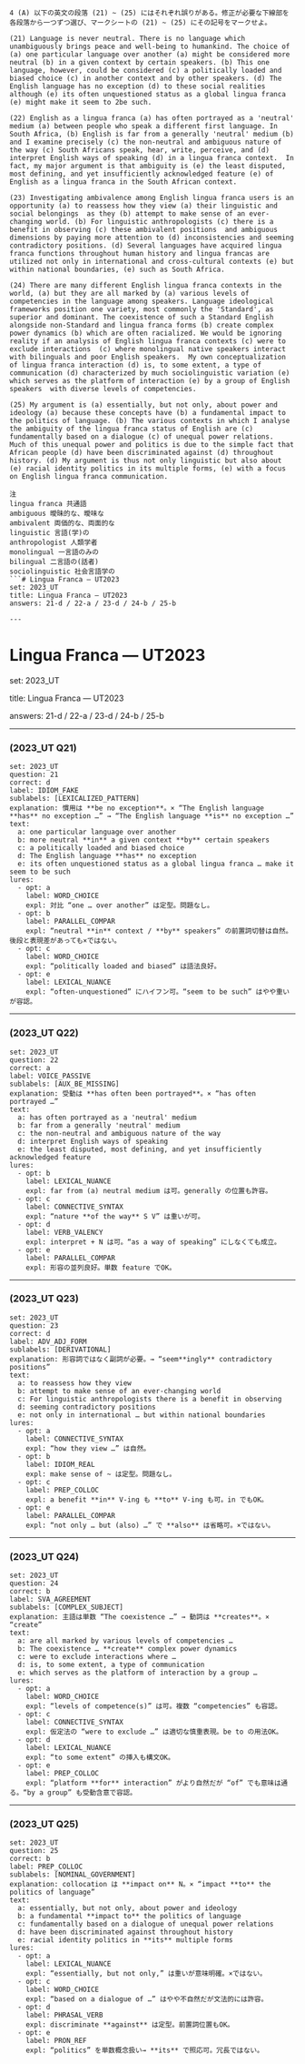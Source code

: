 ```
4 (A) 以下の英文の段落 (21) ~ (25) にはそれぞれ誤りがある。修正が必要な下線部を各段落から一つずつ選び、マークシートの (21) ~ (25) にその記号をマークせよ。

(21) Language is never neutral. There is no language which unambiguously brings peace and well-being to humankind. The choice of (a) one particular language over another (a) might be considered more neutral (b) in a given context by certain speakers. (b) This one language, however, could be considered (c) a politically loaded and biased choice (c) in another context and by other speakers. (d) The English language has no exception (d) to these social realities  although (e) its often unquestioned status as a global lingua franca (e) might make it seem to 2be such.

(22) English as a lingua franca (a) has often portrayed as a 'neutral' medium (a) between people who speak a different first language. In South Africa, (b) English is far from a generally 'neutral' medium (b) and I examine precisely (c) the non-neutral and ambiguous nature of the way (c) South Africans speak, hear, write, perceive, and (d) interpret English ways of speaking (d) in a lingua franca context.  In fact, my major argument is that ambiguity is (e) the least disputed, most defining, and yet insufficiently acknowledged feature (e) of English as a lingua franca in the South African context.

(23) Investigating ambivalence among English lingua franca users is an opportunity (a) to reassess how they view (a) their linguistic and social belongings  as they (b) attempt to make sense of an ever-changing world. (b) For linguistic anthropologists (c) there is a benefit in observing (c) these ambivalent positions  and ambiguous dimensions by paying more attention to (d) inconsistencies and seeming contradictory positions. (d) Several languages have acquired lingua franca functions throughout human history and lingua francas are utilized not only in international and cross-cultural contexts (e) but within national boundaries, (e) such as South Africa. 

(24) There are many different English lingua franca contexts in the world, (a) but they are all marked by (a) various levels of competencies in the language among speakers. Language ideological frameworks position one variety, most commonly the 'Standard', as superior and dominant. The coexistence of such a Standard English alongside non-Standard and lingua franca forms (b) create complex power dynamics (b) which are often racialized. We would be ignoring reality if an analysis of English lingua franca contexts (c) were to exclude interactions  (c) where monolingual native speakers interact with bilinguals and poor English speakers.  My own conceptualization of lingua franca interaction (d) is, to some extent, a type of communication (d) characterized by much sociolinguistic variation (e) which serves as the platform of interaction (e) by a group of English speakers  with diverse levels of competencies. 

(25) My argument is (a) essentially, but not only, about power and ideology (a) because these concepts have (b) a fundamental impact to the politics of language. (b) The various contexts in which I analyse the ambiguity of the lingua franca status of English are (c) fundamentally based on a dialogue (c) of unequal power relations.  Much of this unequal power and politics is due to the simple fact that African people (d) have been discriminated against (d) throughout history. (d) My argument is thus not only linguistic but also about (e) racial identity politics in its multiple forms, (e) with a focus on English lingua franca communication. 

注
lingua franca 共通語
ambiguous 曖昧的な、曖味な
ambivalent 両価的な、両面的な
linguistic 言語(学)の
anthropologist 人類学者
monolingual 一言語のみの
bilingual 二言語の(話者)
sociolinguistic 社会言語学の
```# Lingua Franca — UT2023
set: 2023_UT
title: Lingua Franca — UT2023
answers: 21-d / 22-a / 23-d / 24-b / 25-b

---
```
# Lingua Franca — UT2023

set: 2023_UT

title: Lingua Franca — UT2023

answers: 21-d / 22-a / 23-d / 24-b / 25-b

  

---


### (2023_UT Q21)
```db
set: 2023_UT
question: 21
correct: d
label: IDIOM_FAKE
sublabels: [LEXICALIZED_PATTERN]
explanation: 慣用は **be no exception**。× “The English language **has** no exception …” → “The English language **is** no exception …”
text:
  a: one particular language over another
  b: more neutral **in** a given context **by** certain speakers
  c: a politically loaded and biased choice
  d: The English language **has** no exception
  e: its often unquestioned status as a global lingua franca … make it seem to be such
lures:
  - opt: a
    label: WORD_CHOICE
    expl: 対比 “one … over another” は定型。問題なし。
  - opt: b
    label: PARALLEL_COMPAR
    expl: “neutral **in** context / **by** speakers” の前置詞切替は自然。後段と表現差があっても×ではない。
  - opt: c
    label: WORD_CHOICE
    expl: “politically loaded and biased” は語法良好。
  - opt: e
    label: LEXICAL_NUANCE
    expl: “often-unquestioned” にハイフン可。“seem to be such” はやや重いが容認。
```

---

### (2023_UT Q22)
```db
set: 2023_UT
question: 22
correct: a
label: VOICE_PASSIVE
sublabels: [AUX_BE_MISSING]
explanation: 受動は **has often been portrayed**。× “has often portrayed …”
text:
  a: has often portrayed as a 'neutral' medium
  b: far from a generally 'neutral' medium
  c: the non-neutral and ambiguous nature of the way
  d: interpret English ways of speaking
  e: the least disputed, most defining, and yet insufficiently acknowledged feature
lures:
  - opt: b
    label: LEXICAL_NUANCE
    expl: far from (a) neutral medium は可。generally の位置も許容。
  - opt: c
    label: CONNECTIVE_SYNTAX
    expl: “nature **of the way** S V” は重いが可。
  - opt: d
    label: VERB_VALENCY
    expl: interpret + N は可。“as a way of speaking” にしなくても成立。
  - opt: e
    label: PARALLEL_COMPAR
    expl: 形容の並列良好。単数 feature でOK。
```

---

### (2023_UT Q23)
```db
set: 2023_UT
question: 23
correct: d
label: ADV_ADJ_FORM
sublabels: [DERIVATIONAL]
explanation: 形容詞ではなく副詞が必要。→ “seem**ingly** contradictory positions”
text:
  a: to reassess how they view
  b: attempt to make sense of an ever-changing world
  c: For linguistic anthropologists there is a benefit in observing
  d: seeming contradictory positions
  e: not only in international … but within national boundaries
lures:
  - opt: a
    label: CONNECTIVE_SYNTAX
    expl: “how they view …” は自然。
  - opt: b
    label: IDIOM_REAL
    expl: make sense of ~ は定型。問題なし。
  - opt: c
    label: PREP_COLLOC
    expl: a benefit **in** V-ing も **to** V-ing も可。in でもOK。
  - opt: e
    label: PARALLEL_COMPAR
    expl: “not only … but (also) …” で **also** は省略可。×ではない。
```

---

### (2023_UT Q24)
```db
set: 2023_UT
question: 24
correct: b
label: SVA_AGREEMENT
sublabels: [COMPLEX_SUBJECT]
explanation: 主語は単数 “The coexistence …” → 動詞は **creates**。× “create”
text:
  a: are all marked by various levels of competencies …
  b: The coexistence … **create** complex power dynamics
  c: were to exclude interactions where …
  d: is, to some extent, a type of communication
  e: which serves as the platform of interaction by a group …
lures:
  - opt: a
    label: WORD_CHOICE
    expl: “levels of competence(s)” は可。複数 “competencies” も容認。
  - opt: c
    label: CONNECTIVE_SYNTAX
    expl: 仮定法の “were to exclude …” は適切な慎重表現。be to の用法OK。
  - opt: d
    label: LEXICAL_NUANCE
    expl: “to some extent” の挿入も構文OK。
  - opt: e
    label: PREP_COLLOC
    expl: “platform **for** interaction” がより自然だが “of” でも意味は通る。“by a group” も受動含意で容認。
```

---

### (2023_UT Q25)
```db
set: 2023_UT
question: 25
correct: b
label: PREP_COLLOC
sublabels: [NOMINAL_GOVERNMENT]
explanation: collocation は **impact on** N。× “impact **to** the politics of language”
text:
  a: essentially, but not only, about power and ideology
  b: a fundamental **impact to** the politics of language
  c: fundamentally based on a dialogue of unequal power relations
  d: have been discriminated against throughout history
  e: racial identity politics in **its** multiple forms
lures:
  - opt: a
    label: LEXICAL_NUANCE
    expl: “essentially, but not only,” は重いが意味明確。×ではない。
  - opt: c
    label: WORD_CHOICE
    expl: “based on a dialogue of …” はやや不自然だが文法的には許容。
  - opt: d
    label: PHRASAL_VERB
    expl: discriminate **against** は定型。前置詞位置もOK。
  - opt: e
    label: PRON_REF
    expl: “politics” を単数概念扱い→ **its** で照応可。冗長ではない。
```